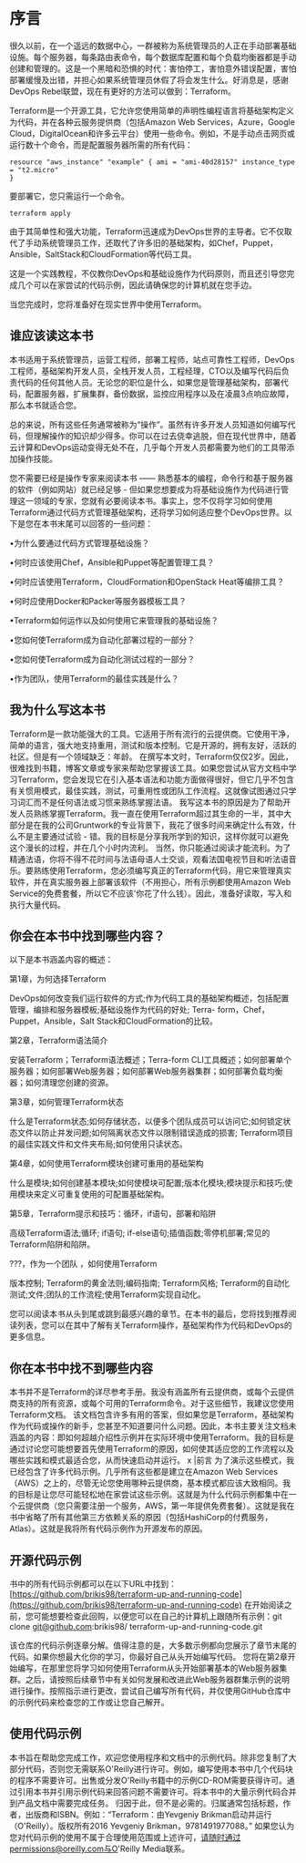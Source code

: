 # 序言

很久以前，在一个遥远的数据中心，一群被称为系统管理员的人正在手动部署基础设施。每个服务器，每条路由表命令，每个数据库配置和每个负载均衡器都是手动创建和管理的。这是一个黑暗和恐惧的时代：害怕停工，害怕意外错误配置，害怕部署缓慢及出错，并担心如果系统管理员休假了将会发生什么。好消息是，感谢DevOps Rebel联盟，现在有更好的方法可以做到：Terraform。

Terraform是一个开源工具，它允许您使用简单的声明性编程语言将基础架构定义为代码，并在各种云服务提供商（包括Amazon Web Services，Azure，Google Cloud，DigitalOcean和许多云平台）使用一些命令。例如，不是手动点击网页或运行数十个命令，而是配置服务器所需的所有代码：

```text
resource "aws_instance" "example" { ami = "ami-40d28157" instance_type = "t2.micro"
}
```

要部署它，您只需运行一个命令。

```text
terraform apply
```

由于其简单性和强大功能，Terraform迅速成为DevOps世界的主导者。它不仅取代了手动系统管理员工作，还取代了许多旧的基础架构，如Chef，Puppet，Ansible，SaltStack和CloudFormation等代码工具。

这是一个实践教程，不仅教你DevOps和基础设施作为代码原则，而且还引导您完成几个可以在家尝试的代码示例，因此请确保您的计算机就在您手边。 

当您完成时，您将准备好在现实世界中使用Terraform。 

## 谁应该读这本书 

本书适用于系统管理员，运营工程师，部署工程师，站点可靠性工程师，DevOps工程师，基础架构开发人员，全栈开发人员，工程经理，CTO以及编写代码后负责代码的任何其他人员。无论您的职位是什么，如果您是管理基础架构，部署代码，配置服务器，扩展集群，备份数据，监控应用程序以及在凌晨3点响应故障，那么本书就适合您。 

总的来说，所有这些任务通常被称为“操作”。虽然有许多开发人员知道如何编写代码，但理解操作的知识却少得多。你可以在过去侥幸逃脱，但在现代世界中，随着云计算和DevOps运动变得无处不在，几乎每个开发人员都需要为他们的工具带添加操作技能。 

您不需要已经是操作专家来阅读本书 —— 熟悉基本的编程，命令行和基于服务器的软件（例如网站）就已经足够 - 但如果您想要成为将基础设施作为代码进行管理这一领域的专家，您就有必要阅读本书。事实上，您不仅将学习如何使用Terraform通过代码方式管理基础架构，还将学习如何适应整个DevOps世界。以下是您在本书末尾可以回答的一些问题：

 •为什么要通过代码方式管理基础设施？

 •何时应该使用Chef，Ansible和Puppet等配置管理工具？

 •何时应该使用Terraform，CloudFormation和OpenStack Heat等编排工具？

 •何时应使用Docker和Packer等服务器模板工具？

 •Terraform如何运作以及如何使用它来管理我的基础设施？

 •您如何使Terraform成为自动化部署过程的一部分？

 •您如何使Terraform成为自动化测试过程的一部分？ 

•作为团队，使用Terraform的最佳实践是什么？

## 我为什么写这本书 

Terraform是一款功能强大的工具。它适用于所有流行的云提供商。它使用干净，简单的语言，强大地支持重用，测试和版本控制。它是开源的，拥有友好，活跃的社区。但是有一个领域缺乏：年龄。 在撰写本文时，Terraform仅仅2岁。因此，很难找到书籍，博客文章或专家来帮助您掌握该工具。如果您尝试从官方文档中学习Terraform，您会发现它在引入基本语法和功能方面做得很好，但它几乎不包含有关惯用模式，最佳实践，测试，可重用性或团队工作流程。这就像试图通过只学习词汇而不是任何语法或习惯来熟练掌握法语。 我写这本书的原因是为了帮助开发人员熟练掌握Terraform。我一直在使用Terraform超过其生命的一半，其中大部分是在我的公司Gruntwork的专业背景下，我花了很多时间来确定什么有效，什么不是主要通过试验 - 错。我的目标是分享我所学到的知识，这样你就可以避免这个漫长的过程，并在几个小时内流利。 当然，你只能通过阅读才能流利。为了精通法语，你将不得不花时间与法语母语人士交谈，观看法国电视节目和听法语音乐。要熟练使用Terraform，您必须编写真正的Terraform代码，用它来管理真实软件，并在真实服务器上部署该软件（不用担心，所有示例都使用Amazon Web Service的免费套餐，所以它不应该'你花了什么钱）。因此，准备好读取，写入和执行大量代码。



## 你会在本书中找到哪些内容？

以下是本书涵盖内容的概述： 

第1章，为何选择Terraform 

DevOps如何改变我们运行软件的方式;作为代码工具的基础架构概述，包括配置管理，编排和服务器模板;基础设施作为代码的好处; Terra- form，Chef，Puppet，Ansible，Salt Stack和CloudFormation的比较。 

 第2章，Terraform语法简介 

安装Terraform；Terraform语法概述；Terra-form CLI工具概述；如何部署单个服务器；如何部署Web服务器；如何部署Web服务器集群；如何部署负载均衡器；如何清理您创建的资源。 

第3章，如何管理Terraform状态 

什么是Terraform状态;如何存储状态，以便多个团队成员可以访问它;如何锁定状态文件以防止并发问题;如何隔离状态文件以限制错误造成的损害; Terraform项目的最佳实践文件和文件夹布局;如何使用只读状态。 

第4章，如何使用Terraform模块创建可重用的基础架构 

什么是模块;如何创建基本模块;如何使模块可配置;版本化模块;模块提示和技巧;使用模块来定义可重复使用的可配置基础架构。 

第5章，Terraform提示和技巧：循环，if语句，部署和陷阱

高级Terraform语法;循环; if语句; if-else语句;插值函数;零停机部署;常见的Terraform陷阱和陷阱。

 ???，作为一个团队 ，如何使用Terraform

版本控制; Terraform的黄金法则;编码指南; Terraform风格; Terraform的自动化测试;文件;团队的工作流程;使用Terraform实现自动化。 

您可以阅读本书从头到尾或跳到最感兴趣的章节。在本书的最后，您将找到推荐阅读列表，您可以在其中了解有关Terraform操作，基础架构作为代码和DevOps的更多信息。



## 你在本书中找不到哪些内容 

本书并不是Terraform的详尽参考手册。我没有涵盖所有云提供商，或每个云提供商支持的所有资源，或每个可用的Terraform命令。对于这些细节，我建议您使用Terraform文档。 该文档包含许多有用的答案，但如果您是Terraform，基础架构作为代码或操作的新手，您甚至不知道要问什么问题。因此，本书主要关注文档未涵盖的内容：即如何超越介绍性示例并在实际环境中使用Terraform。我的目标是通过讨论您可能想要首先使用Terraform的原因，如何使其适应您的工作流程以及哪些实践和模式最适合您，从而快速启动并运行。 x \|前言 为了演示这些模式，我已经包含了许多代码示例。几乎所有这些都是建立在Amazon Web Services（AWS）之上的，尽管无论您使用哪种云提供商，基本模式都应该大致相同。我的目标是让您尽可能轻松地在家尝试这些示例。这就是为什么代码示例都集中在一个云提供商（您只需要注册一个服务，AWS，第一年提供免费套餐）。这就是我在书中省略了所有其他第三方依赖关系的原因（包括HashiCorp的付费服务，Atlas）。这就是我将所有代码示例作为开源发布的原因。

## 开源代码示例 

书中的所有代码示例都可以在以下URL中找到：[https://github.com/brikis98/terraform-up-and-running-code](https://github.com/brikis98/terraform-up-and-running-code) 在开始阅读之前，您可能想要检查此回购，以便您可以在自己的计算机上跟随所有示例：git clone git@github.com:brikis98/ terraform-up-and-running-code.git 

该仓库的代码示例逐章分解。值得注意的是，大多数示例都向您展示了章节末尾的代码。如果你想最大化你的学习，你最好自己从头开始编写代码。 您将在第2章开始编写，在那里您将学习如何使用Terraform从头开始部署基本的Web服务器集群。之后，请按照后续章节中有关如何发展和改进此Web服务器群集示例的说明进行操作。按照指示进行更改，尝试自己编写所有代码，并仅使用GitHub仓库中的示例代码来检查您的工作或让您自己解开。



## 使用代码示例 

本书旨在帮助您完成工作，欢迎您使用程序和文档中的示例代码。除非您复制了大部分代码，否则您无需联系O'Reilly进行许可。例如，编写使用本书中几个代码块的程序不需要许可。出售或分发O'Reilly书籍中的示例CD-ROM需要获得许可。通过引用本书并引用示例代码来回答问题不需要许可。将本书中的大量示例代码合并到产品文档中需要完成任务。 归因于此，但不是必需的。归属通常包括标题，作者，出版商和ISBN。例如：“Terraform：由Yevgeniy Brikman启动并运行（O'Reilly）。版权所有2016 Yevgeniy Brikman，9781491977088。” 如果您认为您对代码示例的使用不属于合理使用范围或上述许可，请随时通过permissions@oreilly.com与O'Reilly Media联系。







